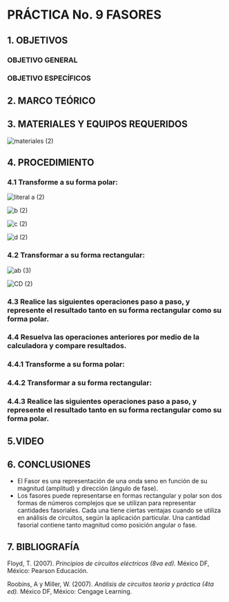 #  PRÁCTICA No. 9 FASORES
## 1. OBJETIVOS
### OBJETIVO GENERAL
### OBJETIVO ESPECÍFICOS
## 2. MARCO TEÓRICO
## 3. MATERIALES Y EQUIPOS REQUERIDOS

![materiales (2)](https://user-images.githubusercontent.com/84431598/132755922-76b282a8-39fc-4189-a0e8-2e5bb3171406.png)

## 4. PROCEDIMIENTO
### 4.1 Transforme a su forma polar:

![literal a (2)](https://user-images.githubusercontent.com/84431598/132930310-4f6d7487-21df-45d9-b490-74a2b63dee15.png)

![b (2)](https://user-images.githubusercontent.com/84431598/132930355-5715a759-dc49-4364-b5ca-89267615152e.png)

![c (2)](https://user-images.githubusercontent.com/84431598/132930397-2e24215e-7785-4ed8-933c-1c1558c03f6f.png)

![d (2)](https://user-images.githubusercontent.com/84431598/132930440-666a508d-d9be-4440-9274-3666200eef3b.png)

### 4.2 Transformar a su forma rectangular:

![ab (3)](https://user-images.githubusercontent.com/84458025/132931338-7bab081b-b9f4-474a-82cc-19f1a47401e8.png)

![CD (2)](https://user-images.githubusercontent.com/84458025/132931370-5e5957cb-7051-4917-9d95-b1f6c9caa365.png)

### 4.3 Realice las siguientes operaciones paso a paso, y represente el resultado tanto en su  forma rectangular como su forma polar.

### 4.4  Resuelva las operaciones anteriores por medio de la calculadora y compare resultados.
### 4.4.1 Transforme a su forma polar:
### 4.4.2 Transformar a su forma rectangular:
### 4.4.3 Realice las siguientes operaciones paso a paso, y represente el resultado tanto en su  forma rectangular como su forma polar.
## 5.VIDEO
## 6. CONCLUSIONES
- El Fasor es una representación de una onda seno en función de su magnitud (amplitud) y dirección (ángulo de fase).
- Los fasores puede representarse en formas rectangular y polar son dos formas de números complejos que se utilizan para representar cantidades fasoriales. Cada una tiene ciertas ventajas cuando se utiliza en análisis de circuitos, según la aplicación particular. Una cantidad fasorial contiene tanto magnitud como posición angular o fase.
## 7. BIBLIOGRAFÍA
Floyd, T. (2007). *Principios de circuitos eléctricos (8va ed).* México DF, México: Pearson Educación.

Roobins, A y Miller, W. (2007). *Análisis de circuitos teoría y práctica (4ta ed).* México DF, México: Cengage Learning.

